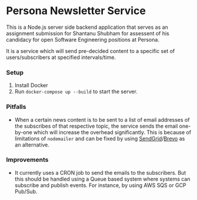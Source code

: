 # Persona Newsletter Service

This is a Node.js server side backend application that serves as an assignment submission for Shantanu Shubham for assessent of his candidacy for open Software Engineering positions at Persona.

It is a service which will send pre-decided content to a specific set of users/subscribers at specified intervals/time.

### Setup
1. Install Docker
2. Run `docker-compose up --build` to start the server.

### Pitfalls
- When a certain news content is to be sent to a list of email addresses of the subscribes of that respective topic, the service sends the email one-by-one which will increase the overhead significantly. This is because of limitations of `nodemailer` and can be fixed by using [SendGrid](https://sendgrid.com/en-us)/[Brevo](https://www.brevo.com) as an alternative.

### Improvements
- It currently uses a CRON job to send the emails to the subscribers. But this should be handled using a Queue based system where systems can subscribe and publish events. For instance, by using AWS SQS or GCP Pub/Sub.